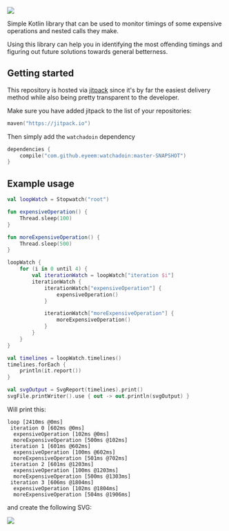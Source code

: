 ![](https://media.giphy.com/media/XcYIX8UQuhKRbdEp2z/giphy.gif)

Simple Kotlin library that can be used to monitor timings of some expensive operations and nested calls they make.

Using this library can help you in identifying the most offending timings and figuring out future solutions towards general betterness.

## Getting started

This repository is hosted via [jitpack](https://jitpack.io/) since it's by far the easiest delivery method while also being pretty transparent to the developer.

Make sure you have added jitpack to the list of your repositories:

```kotlin
maven("https://jitpack.io")
```

Then simply add the `watchadoin` dependency

```kotlin
dependencies {
    compile("com.github.eyeem:watchadoin:master-SNAPSHOT")
}
```

## Example usage

```kotlin
val loopWatch = Stopwatch("root")

fun expensiveOperation() {
    Thread.sleep(100)
}

fun moreExpensiveOperation() {
    Thread.sleep(500)
}

loopWatch {
    for (i in 0 until 4) {
        val iterationWatch = loopWatch["iteration $i"]
        iterationWatch {
            iterationWatch["expensiveOperation"] {
                expensiveOperation()
            }

            iterationWatch["moreExpensiveOperation"] {
                moreExpensiveOperation()
            }
        }
    }
}

val timelines = loopWatch.timelines()
timelines.forEach {
    println(it.report())
}

val svgOutput = SvgReport(timelines).print()
svgFile.printWriter().use { out -> out.println(svgOutput) }

```

Will print this:

```
loop [2410ms @0ms]
 iteration 0 [602ms @0ms]
  expensiveOperation [102ms @0ms]
  moreExpensiveOperation [500ms @102ms]
 iteration 1 [601ms @602ms]
  expensiveOperation [100ms @602ms]
  moreExpensiveOperation [501ms @702ms]
 iteration 2 [601ms @1203ms]
  expensiveOperation [100ms @1203ms]
  moreExpensiveOperation [500ms @1303ms]
 iteration 3 [606ms @1804ms]
  expensiveOperation [102ms @1804ms]
  moreExpensiveOperation [504ms @1906ms]
```

and create the following SVG:

![](https://user-images.githubusercontent.com/121164/61558196-a7cb1080-aa66-11e9-9cf7-4ec83199f5f1.png)